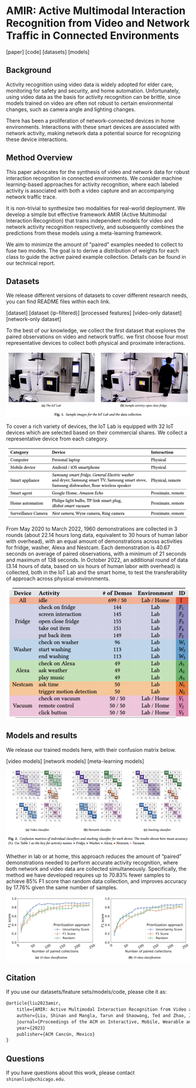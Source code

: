 # AMIR: Active Multimodal Interaction Recognition from Video and Network Traffic in Connected Environments

[paper] [code] [datasets] [models]

## Background

Activity recognition using video data is widely adopted for elder care, monitoring for safety and security, and home automation. Unfortunately, using video data as the basis for activity recognition can be brittle, since models trained on video are often not robust to certain environmental changes, such as camera angle and lighting changes. 

There has been a proliferation of network-connected devices in home environments. Interactions with these smart devices are associated with network activity, making network data a potential source for recognizing these device interactions. 

## Method Overview

This paper advocates for the synthesis of video and network data for robust interaction recognition in connected environments. We consider machine learning-based approaches for activity recognition, where each labeled activity is associated with both a video capture and an accompanying network traffic trace. 

It is non-trivial to synthesize two modalities for real-world deployment. We develop a simple but effective framework AMIR (Active Multimodal Interaction Recognition) that trains independent models for video and network activity recognition respectively, and subsequently combines the predictions from these models using a meta-learning framework. 

We aim to minimize the amount of "paired" examples needed to collect to fuse two models. The goal is to derive a distribution of weights for each class to guide the active paired example collection. Details can be found in our technical report.

## Datasets
We release different versions of datasets to cover different research needs, you can find README files within each link.

[dataset] [dataset (ip-filtered)] [processed features] [video-only dataset] [network-only dataset]

To the best of our knowledge, we collect the first dataset that explores the paired observations on video and network traffic. we first choose four most representative devices to collect both physical and proximate interactions. 

![The IoT Lab.](assets/imgs/iotlab.png)

To cover a rich variety of devices, the IoT Lab is equipped with 32 IoT devices which are selected based on their commercial shares. We collect a representative device from each category. 

![Devices.](assets/imgs/device.png)

From May 2020 to March 2022, 1960 demonstrations are collected in 3 rounds (about 22.14 hours long data, equivalent to 30 hours of human labor with overhead), with an equal amount of demonstrations across activities for fridge, washer, Alexa and Nestcam. Each demonstration is 40.67 seconds on average of paired observations, with a minimum of 21 seconds and maximum of 138 seconds. In October 2022, an additional round of data (3.14 hours of data, based on six hours of human labor with overhead) is collected, both in the IoT Lab and the smart home, to test the transferability of approach across
physical environments. 

![Activities.](assets/imgs/activity.png)


## Models and results
We release our trained models here, with their confusion matrix below.

[video models] [network models] [meta-learning models]

![](assets/imgs/confusion.png)

Whether in lab or at home, this approach reduces the amount of “paired” demonstrations needed to perform accurate activity recognition, where both network and video data are collected simultaneously. Specifically, the method we have developed requires up to 70.83% fewer samples to achieve 85% F1 score than random data collection, and improves accuracy by 17.76% given the same number of samples.

![](assets/imgs/prioritization.png)


## Citation

If you use our datasets/feature sets/models/code, please cite it as:

```markdown
@article{liu2023amir,
    title={AMIR: Active Multimodal Interaction Recognition from Video and Network Traffic in Connected Environments},
    author={Liu, Shinan and Mangla, Tarun and Shaowang, Ted and Zhao, Jinjin and Paparrizos, John and Krishnan, Sanjay and Feamster, Nick},
    journal={Proceedings of the ACM on Interactive, Mobile, Wearable and Ubiquitous Technologies},
    year={2023}
    publisher={ACM Cancún, Mexico}
}


```

## Questions 

If you have questions about this work, please contact `shinanliu@uchicago.edu`.

